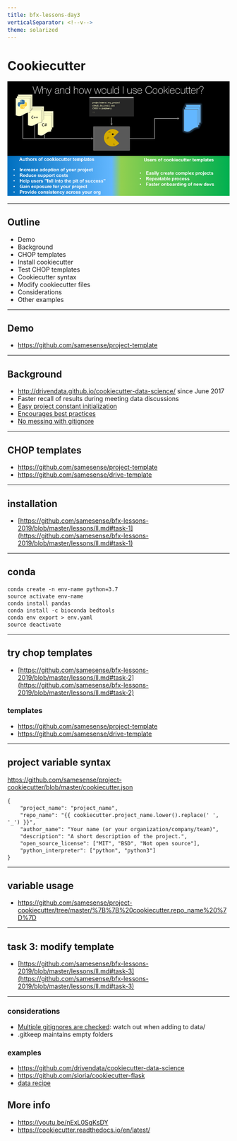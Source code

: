 ```yaml
---
title: bfx-lessons-day3
verticalSeparator: <!--v-->
theme: solarized
---
```


# Cookiecutter 

![cookiecutter](cc.png)

---

## Outline
* Demo
* Background
* CHOP templates
* Install cookiecutter
* Test CHOP templates
* Cookiecutter syntax
* Modify cookiecutter files
* Considerations
* Other examples

---

## Demo
* https://github.com/samesense/project-template

---

## Background 
* http://drivendata.github.io/cookiecutter-data-science/ since June 2017
* Faster recall of results during meeting data discussions
* [Easy project constant initialization](https://github.com/samesense/project-cookiecutter/blob/master/%7B%7B%20cookiecutter.repo_name%20%7D%7D/src/rules/const.py)
* [Encourages best practices](https://github.com/samesense/project-template/blob/master/%7B%7B%20cookiecutter.repo_name%20%7D%7D/reports/log.md)
* [No messing with gitignore](https://github.com/samesense/project-cookiecutter/blob/master/%7B%7B%20cookiecutter.repo_name%20%7D%7D/.gitignore)

---

## CHOP templates
* https://github.com/samesense/project-template
* https://github.com/samesense/drive-template 

---

## installation
* [https://github.com/samesense/bfx-lessons-2019/blob/master/lessons/ll.md#task-1](https://github.com/samesense/bfx-lessons-2019/blob/master/lessons/ll.md#task-1)

---

## conda
```
conda create -n env-name python=3.7
source activate env-name
conda install pandas
conda install -c bioconda bedtools
conda env export > env.yaml
source deactivate
```

---

## try chop templates
* [https://github.com/samesense/bfx-lessons-2019/blob/master/lessons/ll.md#task-2](https://github.com/samesense/bfx-lessons-2019/blob/master/lessons/ll.md#task-2)

### templates
* https://github.com/samesense/project-template
* https://github.com/samesense/drive-template 

---

## project variable syntax 
https://github.com/samesense/project-cookiecutter/blob/master/cookiecutter.json

```
{
    "project_name": "project_name",
    "repo_name": "{{ cookiecutter.project_name.lower().replace(' ', '_') }}",
    "author_name": "Your name (or your organization/company/team)",
    "description": "A short description of the project.",
    "open_source_license": ["MIT", "BSD", "Not open source"],
    "python_interpreter": ["python", "python3"]
}
```

---

## variable usage
* https://github.com/samesense/project-cookiecutter/tree/master/%7B%7B%20cookiecutter.repo_name%20%7D%7D

---

## task 3: modify template
* [https://github.com/samesense/bfx-lessons-2019/blob/master/lessons/ll.md#task-3](https://github.com/samesense/bfx-lessons-2019/blob/master/lessons/ll.md#task-3)

---

### considerations
* [Multiple gitignores are checked](https://github.com/samesense/project-template/blob/master/%7B%7B%20cookiecutter.repo_name%20%7D%7D/.gitignore): watch out when adding to data/
* .gitkeep maintains empty folders

### examples
* https://github.com/drivendata/cookiecutter-data-science
* https://github.com/sloria/cookiecutter-flask
* [data recipe](https://github.com/samesense/data-recipe-template/tree/master/%7B%7B%20cookiecutter.repo_name%20%7D%7D)

## More info
* https://youtu.be/nExL0SgKsDY
* https://cookiecutter.readthedocs.io/en/latest/
